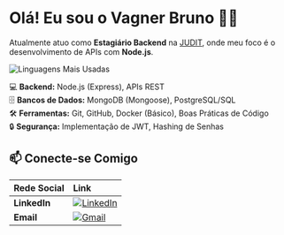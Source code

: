 # Olá! Eu sou o Vagner Bruno  🤙🏿

Atualmente atuo como **Estagiário Backend** na [JUDIT](https://judit.io/), onde meu foco é o desenvolvimento de APIs com **Node.js**.


![Linguagens Mais Usadas](https://github-readme-stats.vercel.app/api/top-langs/?username=vagner99brrj&layout=compact&theme=radical)

💻 **Backend:** Node.js (Express), APIs REST  
🗄️ **Bancos de Dados:** MongoDB (Mongoose), PostgreSQL/SQL  
🛠️ **Ferramentas:** Git, GitHub, Docker (Básico), Boas Práticas de Código  
🔒 **Segurança:** Implementação de JWT, Hashing de Senhas
## 📫 Conecte-se Comigo

| Rede Social | Link |
| :--- | :--- |
| **LinkedIn** | [![LinkedIn](https://img.shields.io/badge/LinkedIn-0077B5?style=for-the-badge&logo=linkedin&logoColor=white)](https://www.linkedin.com/in/vagner-bruno-santos-oliveira99/) |
| **Email** | [![Gmail](https://img.shields.io/badge/Gmail-D14836?style=for-the-badge&logo=gmail&logoColor=white)](mailto:vagnerbruno0699@gmail.com) |
